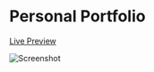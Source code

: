 # Personal Portfolio

[Live Preview](https://codepen.io/VictorFranco/full/VwXQaXR)

![Screenshot](https://i.imgur.com/xU67Izp.png)
